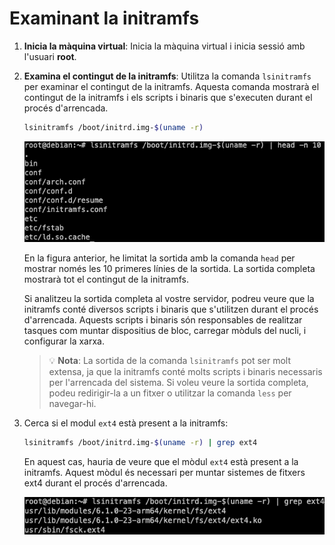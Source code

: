 # Examinant la initramfs

1. **Inicia la màquina virtual**: Inicia la màquina virtual i inicia sessió amb l'usuari **root**.
2. **Examina el contingut de la initramfs**: Utilitza la comanda `lsinitramfs` per examinar el contingut de la initramfs. Aquesta comanda mostrarà el contingut de la initramfs i els scripts i binaris que s'executen durant el procés d'arrencada.

    ```bash
    lsinitramfs /boot/initrd.img-$(uname -r)
    ```

    ![Examinar el contingut de la initramfs](../figures/initramfs/lsinitramfs.png)

    En la figura anterior, he limitat la sortida amb la comanda `head` per mostrar només les 10 primeres línies de la sortida. La sortida completa mostrarà tot el contingut de la initramfs.

    Si analitzeu la sortida completa al vostre servidor, podreu veure que la initramfs conté diversos scripts i binaris que s'utilitzen durant el procés d'arrencada. Aquests scripts i binaris són responsables de realitzar tasques com muntar dispositius de bloc, carregar mòduls del nucli, i configurar la xarxa. 

    > 💡 **Nota**: La sortida de la comanda `lsinitramfs` pot ser molt extensa, ja que la initramfs conté molts scripts i binaris necessaris per l'arrencada del sistema. Si voleu veure la sortida completa, podeu redirigir-la a un fitxer o utilitzar la comanda `less` per navegar-hi.

3. Cerca si el modul `ext4` està present a la initramfs:

    ```bash
    lsinitramfs /boot/initrd.img-$(uname -r) | grep ext4
    ```

    En aquest cas, hauria de veure que el mòdul `ext4` està present a la initramfs. Aquest mòdul és necessari per muntar sistemes de fitxers ext4 durant el procés d'arrencada.

    ![Cerca del mòdul `ext4` a la initramfs](../figures/initramfs/grep-ext4.png)
